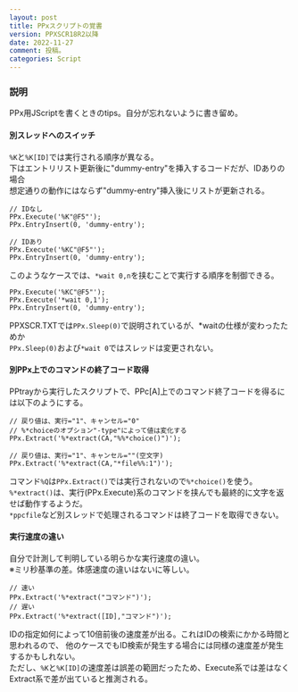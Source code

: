 ```yaml
---
layout: post
title: PPxスクリプトの覚書
version: PPXSCR18R2以降
date: 2022-11-27
comment: 投稿。
categories: Script
---
```


### 説明

PPx用JScriptを書くときのtips。自分が忘れないように書き留め。  

#### 別スレッドへのスイッチ

`%K`と`%K[ID]`では実行される順序が異なる。  
下はエントリリスト更新後に"dummy-entry"を挿入するコードだが、IDありの場合  
想定通りの動作にはならず"dummy-entry"挿入後にリストが更新される。  

```
// IDなし
PPx.Execute('%K"@F5"');
PPx.EntryInsert(0, 'dummy-entry');

// IDあり
PPx.Execute('%KC"@F5"');
PPx.EntryInsert(0, 'dummy-entry');
```

このようなケースでは、`*wait 0,n`を挟むことで実行する順序を制御できる。  

```
PPx.Execute('%KC"@F5"');
PPx.Execute('*wait 0,1');
PPx.EntryInsert(0, 'dummy-entry');
```

PPXSCR.TXTでは`PPx.Sleep(0)`で説明されているが、\*waitの仕様が変わったためか  
`PPx.Sleep(0)`および`*wait 0`ではスレッドは変更されない。  

#### 別PPx上でのコマンドの終了コード取得

PPtrayから実行したスクリプトで、PPc[A]上でのコマンド終了コードを得るには以下のようにする。  

```
// 戻り値は、実行="1"、キャンセル="0"
// %*choiceのオプション"-type"によって値は変化する
PPx.Extract('%*extract(CA,"%%*choice()")');

// 戻り値は、実行="1"、キャンセル=""(空文字)
PPx.Extract('%*extract(CA,"*file%%:1")');
```

コマンド`%Q`は`PPx.Extract()`では実行されないので`%*choice()`を使う。  
`%*extract()`は、実行(PPx.Execute)系のコマンドを挟んでも最終的に文字を返せば動作するようだ。  
`*ppcfile`など別スレッドで処理されるコマンドは終了コードを取得できない。

#### 実行速度の違い

自分で計測して判明している明らかな実行速度の違い。  
※ミリ秒基準の差。体感速度の違いはないに等しい。

```
// 速い
PPx.Extract('%*extract("コマンド")');
// 遅い
PPx.Extract('%*extract([ID],"コマンド")');
```

IDの指定如何によって10倍前後の速度差が出る。これはIDの検索にかかる時間と思われるので、
他のケースでもID検索が発生する場合には同様の速度差が発生するかもしれない。  
ただし、`%K`と`%K[ID]`の速度差は誤差の範囲だったため、Execute系では差はなく
Extract系で差が出ていると推測される。

